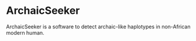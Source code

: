 # ArchaicSeeker
ArchaicSeeker is a software to detect archaic-like haplotypes in non-African modern human.
